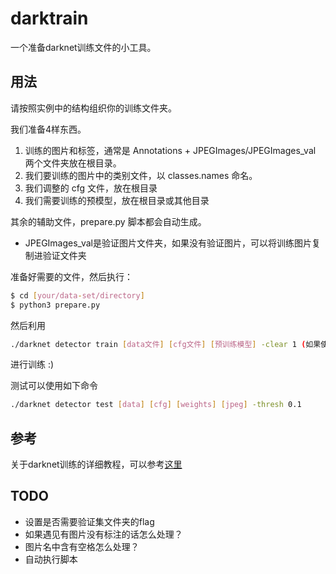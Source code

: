 # darktrain

一个准备darknet训练文件的小工具。

## 用法

请按照实例中的结构组织你的训练文件夹。

我们准备4样东西。
1. 训练的图片和标签，通常是 Annotations + JPEGImages/JPEGImages_val 两个文件夹放在根目录。
2. 我们要训练的图片中的类别文件，以 classes.names 命名。
4. 我们调整的 cfg 文件，放在根目录
5. 我们需要训练的预模型，放在根目录或其他目录

其余的辅助文件，prepare.py 脚本都会自动生成。

* JPEGImages_val是验证图片文件夹，如果没有验证图片，可以将训练图片复制进验证文件夹

准备好需要的文件，然后执行：

```bash
$ cd [your/data-set/directory]
$ python3 prepare.py
```

然后利用
```bash
./darknet detector train [data文件] [cfg文件] [预训练模型] -clear 1 (如果使用预训练模型)
```
进行训练 :)

测试可以使用如下命令
```bash
./darknet detector test [data] [cfg] [weights] [jpeg] -thresh 0.1
```

## 参考

关于darknet训练的详细教程，可以参考[这里](https://github.com/AlexeyAB/darknet)

## TODO

- 设置是否需要验证集文件夹的flag
- 如果遇见有图片没有标注的话怎么处理？
- 图片名中含有空格怎么处理？
- 自动执行脚本
